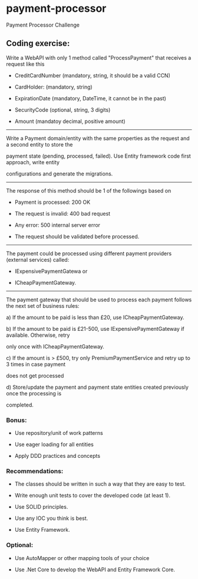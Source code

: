 # payment-processor
Payment Processor Challenge


## Coding exercise:

Write a WebAPI with only 1 method called "ProcessPayment" that receives a request like this

- CreditCardNumber (mandatory, string, it should be a valid CCN)

- CardHolder: (mandatory, string)

- ExpirationDate (mandatory, DateTime, it cannot be in the past)

- SecurityCode (optional, string, 3 digits)

- Amount (mandatoy decimal, positive amount)
***
Write a Payment domain/entity with the same properties as the request and a second entity to store the

payment state (pending, processed, failed). Use Entity framework code first approach, write entity

configurations and generate the migrations.
***
The response of this method should be 1 of the followings based on

- Payment is processed: 200 OK

- The request is invalid: 400 bad request

- Any error: 500 internal server error

- The request should be validated before processed.
***
The payment could be processed using different payment providers (external services) called:

- IExpensivePaymentGatewa or

- ICheapPaymentGateway.
***
The payment gateway that should be used to process each payment follows the next set of business rules:

a) If the amount to be paid is less than £20, use ICheapPaymentGateway.

b) If the amount to be paid is £21-500, use IExpensivePaymentGateway if available. Otherwise, retry

only once with ICheapPaymentGateway.

c) If the amount is > £500, try only PremiumPaymentService and retry up to 3 times in case payment

does not get processed

d) Store/update the payment and payment state entities created previously once the processing is

completed.

### Bonus:

- Use repository/unit of work patterns

- Use eager loading for all entities

- Apply DDD practices and concepts

### Recommendations:

- The classes should be written in such a way that they are easy to test.

- Write enough unit tests to cover the developed code (at least 1).

- Use SOLID principles.

- Use any IOC you think is best.

- Use Entity Framework.

### Optional:

- Use AutoMapper or other mapping tools of your choice

- Use .Net Core to develop the WebAPI and Entity Framework Core.
